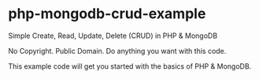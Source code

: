 # php-mongodb-crud-example
 Simple Create, Read, Update, Delete (CRUD) in PHP &amp; MongoDB
 
No Copyright. Public Domain. Do anything you want with this code.

This example code will get you started with the basics of PHP & MongoDB.
